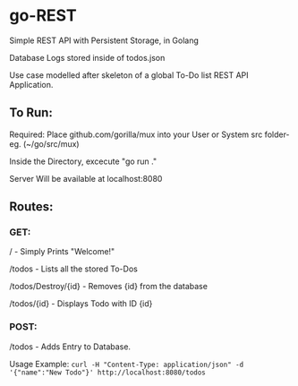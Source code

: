 # go-REST
Simple REST API with Persistent Storage, in Golang

Database Logs stored inside of todos.json

Use case modelled after skeleton of a global To-Do list REST API Application.

## To Run: 

  Required: Place github.com/gorilla/mux into your User or System src folder- eg. (~/go/src/mux)
  
  Inside the Directory, excecute     "go run ."
  
  Server Will be available at localhost:8080
  



## Routes:

### GET:

/                       - Simply Prints "Welcome!"

/todos                  - Lists all the stored To-Dos

/todos/Destroy/{id}     - Removes {id} from the database

/todos/{id}             - Displays Todo with ID {id}


### POST:

/todos - Adds Entry to Database. 

Usage Example: ```curl -H "Content-Type: application/json" -d '{"name":"New Todo"}' http://localhost:8080/todos```
